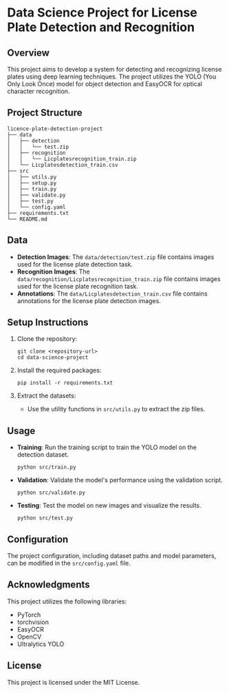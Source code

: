 # Data Science Project for License Plate Detection and Recognition

## Overview
This project aims to develop a system for detecting and recognizing license plates using deep learning techniques. The project utilizes the YOLO (You Only Look Once) model for object detection and EasyOCR for optical character recognition.

## Project Structure
```
licence-plate-detection-project
├── data
│   ├── detection
│   │   └── test.zip
│   ├── recognition
│   │   └── Licplatesrecognition_train.zip
│   └── Licplatesdetection_train.csv
├── src
│   ├── utils.py
│   ├── setup.py
│   ├── train.py
│   ├── validate.py
│   ├── test.py
│   └── config.yaml
├── requirements.txt
└── README.md
```

## Data
- **Detection Images**: The `data/detection/test.zip` file contains images used for the license plate detection task.
- **Recognition Images**: The `data/recognition/Licplatesrecognition_train.zip` file contains images used for the license plate recognition task.
- **Annotations**: The `data/Licplatesdetection_train.csv` file contains annotations for the license plate detection images.

## Setup Instructions
1. Clone the repository:
   ```
   git clone <repository-url>
   cd data-science-project
   ```

2. Install the required packages:
   ```
   pip install -r requirements.txt
   ```

3. Extract the datasets:
   - Use the utility functions in `src/utils.py` to extract the zip files.

## Usage
- **Training**: Run the training script to train the YOLO model on the detection dataset.
  ```
  python src/train.py
  ```

- **Validation**: Validate the model's performance using the validation script.
  ```
  python src/validate.py
  ```

- **Testing**: Test the model on new images and visualize the results.
  ```
  python src/test.py
  ```

## Configuration
The project configuration, including dataset paths and model parameters, can be modified in the `src/config.yaml` file.

## Acknowledgments
This project utilizes the following libraries:
- PyTorch
- torchvision
- EasyOCR
- OpenCV
- Ultralytics YOLO

## License
This project is licensed under the MIT License.
